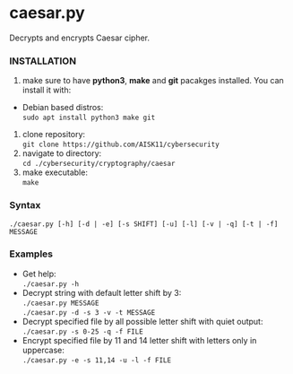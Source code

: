 # caesar.py
Decrypts and encrypts Caesar cipher.

### INSTALLATION
1. make sure to have **python3**, **make** and **git** pacakges installed. You can install it with:
* Debian based distros:\
`sudo apt install python3 make git`
1. clone repository:\
`git clone https://github.com/AISK11/cybersecurity`
1. navigate to directory:\
`cd ./cybersecurity/cryptography/caesar`
1. make executable:\
`make`

### Syntax
`./caesar.py [-h] [-d | -e] [-s SHIFT] [-u] [-l] [-v | -q] [-t | -f] MESSAGE`

### Examples
* Get help:\
`./caesar.py -h`
* Decrypt string with default letter shift by 3:\
`./caesar.py MESSAGE`\
`./caesar.py -d -s 3 -v -t MESSAGE`
* Decrypt specified file by all possible letter shift with quiet output:\
`./caesar.py -s 0-25 -q -f FILE`
* Encrypt specified file by 11 and 14 letter shift with letters only in uppercase:\
`./caesar.py -e -s 11,14 -u -l -f FILE`
